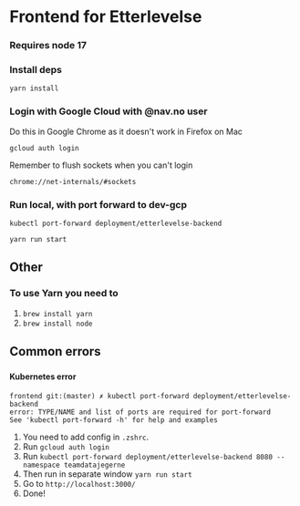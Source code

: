# Frontend for Etterlevelse

### Requires node 17

### Install deps

`yarn install`

### Login with Google Cloud with @nav.no user

Do this in Google Chrome as it doesn't work in Firefox on Mac

`gcloud auth login`

Remember to flush sockets when you can't login

`chrome://net-internals/#sockets`

### Run local, with port forward to dev-gcp

`kubectl port-forward deployment/etterlevelse-backend`

`yarn run start`

## Other

### To use Yarn you need to

1. `brew install yarn`
2. `brew install node`

## Common errors

###

#### Kubernetes error

```
frontend git:(master) ✗ kubectl port-forward deployment/etterlevelse-backend
error: TYPE/NAME and list of ports are required for port-forward
See 'kubectl port-forward -h' for help and examples
```

1. You need to add config in `.zshrc`.
2. Run `gcloud auth login`
3. Run `kubectl port-forward deployment/etterlevelse-backend 8080 --namespace teamdatajegerne`
4. Then run in separate window `yarn run start`
5. Go to `http://localhost:3000/`
6. Done!

